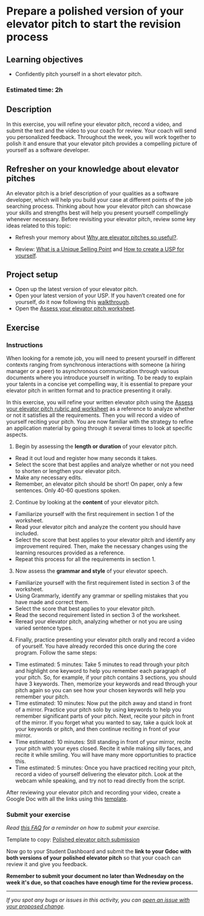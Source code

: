 # Prepare a polished version of your elevator pitch to start the revision process

## **Learning objectives**

- Confidently pitch yourself in a short elevator pitch.

### **Estimated time: 2h**

## **Description**

In this exercise, you will refine your elevator pitch, record a video, and submit the text and the video to your coach for review. Your coach will send you personalized feedback. Throughout the week, you will work together to polish it and ensure that your elevator pitch provides a compelling picture of yourself as a software developer.

## Refresher on your knowledge about elevator pitches

An elevator pitch is a brief description of your qualities as a software developer, which will help you build your case at different points of the job searching process. Thinking about how your elevator pitch can showcase your skills and strengths best will help you present yourself compellingly whenever necessary. Before revisiting your elevator pitch, review some key ideas related to this topic:

- Refresh your memory about
  [Why are elevator pitches so useful?](https://github.com/matovu-farid/curriculum-professional-skills/blob/main/interviewing/why-are-elevator-pitches-so-useful.md).

- Review: [What is a Unique Selling Point](https://www.coburgbanks.co.uk/blog/candidate-tips/8-tips-to-developing-a-killer-usp/) and [How to create a USP for yourself](https://www.jobinterviewtools.com/why-should-i-hire-you-how-to-create-a-usp-that-compels-employers-to-hire-you/).

## Project setup

- Open up the latest version of your elevator pitch.
- Open your latest version of your USP. If you haven’t created one for yourself, do it now following this [walkthrough](https://github.com/matovu-farid/curriculum-professional-skills/blob/main/imposter-syndrome/what-makes-you-unique-define-your-personal-usp.md).
- Open the [Assess your elevator pitch worksheet](https://docs.google.com/document/d/1Szp-hmqtq5nTp-O8Bd0-1l7Znt5e5nw1nqfSe67tejE/edit#).

## **Exercise**

### **Instructions**

When looking for a remote job, you will need to present yourself in different contexts ranging from synchronous interactions with someone (a hiring manager or a peer) to asynchronous communication through various documents where you introduce yourself in writing. To be ready to explain your talents in a concise yet compelling way, it is essential to prepare your elevator pitch in written format and to practice presenting it orally.

In this exercise, you will refine your written elevator pitch using the [Assess your elevator pitch rubric and worksheet](https://docs.google.com/document/d/1Szp-hmqtq5nTp-O8Bd0-1l7Znt5e5nw1nqfSe67tejE/edit#) as a reference to analyze whether or not it satisfies all the requirements. Then you will record a video of yourself reciting your pitch. You are now familiar with the strategy to refine an application material by going through it several times to look at specific aspects.

1. Begin by assessing the **length or duration** of your elevator pitch.

- Read it out loud and register how many seconds it takes.
- Select the score that best applies and analyze whether or not you need to shorten or lengthen your elevator pitch.
- Make any necessary edits.
- Remember, an elevator pitch should be short! On paper, only a few sentences. Only 40-60 questions spoken.

2. Continue by looking at the **content** of your elevator pitch.

- Familiarize yourself with the first requirement in section 1 of the worksheet.
- Read your elevator pitch and analyze the content you should have included.
- Select the score that best applies to your elevator pitch and identify any improvement required. Then, make the necessary changes using the learning resources provided as a reference.
- Repeat this process for all the requirements in section 1.

3. Now assess the **grammar and style** of your elevator speech.

- Familiarize yourself with the first requirement listed in section 3 of the worksheet.
- Using Grammarly, identify any grammar or spelling mistakes that you have made and correct them.
- Select the score that best applies to your elevator pitch.
- Read the second requirement listed in section 3 of the worksheet.
- Reread your elevator pitch, analyzing whether or not you are using varied sentence types.

4. Finally, practice presenting your elevator pitch orally and record a video of yourself. You have already recorded this once during the core program. Follow the same steps:

- Time estimated: 5 minutes: Take 5 minutes to read through your pitch and highlight one keyword to help you remember each paragraph of your pitch. So, for example, if your pitch contains 3 sections, you should have 3 keywords. Then, memorize your keywords and read through your pitch again so you can see how your chosen keywords will help you remember your pitch.
- Time estimated: 10 minutes: Now put the pitch away and stand in front of a mirror. Practice your pitch solo by using keywords to help you remember significant parts of your pitch. Next, recite your pitch in front of the mirror. If you forget what you wanted to say, take a quick look at your keywords or pitch, and then continue reciting in front of your mirror.
- Time estimated: 10 minutes: Still standing in front of your mirror, recite your pitch with your eyes closed. Recite it while making silly faces, and recite it while smiling. You will have many more opportunities to practice this.
- Time estimated: 5 minutes: Once you have practiced reciting your pitch, record a video of yourself delivering the elevator pitch. Look at the webcam while speaking, and try not to read directly from the script.

After reviewing your elevator pitch and recording your video, create a Google Doc with all the links using this [template](https://docs.google.com/document/d/1kCOinA8mmoKtvSx1t5yHXzJrNtr2G9UuKQ-ANkvA0EE/edit#heading=h.4ol9h8a7cx3g).

### Submit your exercise

_Read [this FAQ](https://microverse.zendesk.com/hc/en-us/articles/360061344234) for a reminder on how to submit your exercise._

Template to copy: [Polished elevator pitch submission](https://docs.google.com/document/d/1kCOinA8mmoKtvSx1t5yHXzJrNtr2G9UuKQ-ANkvA0EE/edit#heading=h.4ol9h8a7cx3g)

Now go to your Student Dashboard and submit the **link to your Gdoc with both versions of your polished elevator pitch** so that your coach can review it and give you feedback.

**Remember to submit your document no later than Wednesday on the week it's due, so that coaches have enough time for the review process.**

---

_If you spot any bugs or issues in this activity, you can [open an issue with your proposed change](https://github.com/microverseinc/curriculum-transversal-skills/blob/main/git-github/articles/open_issue.md)._
